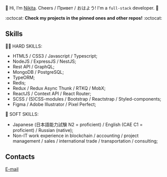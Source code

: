 👋 Hi, I’m [Nikita](https://github.com/thatkit). Cheers / Привет / おはよう! I'm a `full-stack` developer. 👋

:octocat: **Check my projects in the pinned ones and other repos!** :octocat:

## Skills

:man_technologist: HARD SKILLS:
- HTML5 / CSS3 / Javascript / Typescript;
- NodeJS / ExpressJS / NestJS;
- Rest API / GraphQL;
- MongoDB / PostgreSQL;
- TypeORM;
- Redis;
- Redux / Redux Async Thunk / RTKQ / MobX;
- ReactJS / Context API / React Router;
- SCSS / (S)CSS-modules / Bootstrap / Reactstrap / Styled-components;
- Figma / Adobe Illustrator / Pixel Perfect;

:japan: SOFT SKILLS:
- Japanese (日本語能力試験 N2 = proficient) / English (CAE C1 = proficient) / Russian (native);
- Non-IT work experience in blockchain / accounting / project management / sales / international trade / transportation / consulting;

## Contacts
[E-mail](mailto:emper137137@gmail.com?subject=[GitHub]%20Hello%20Nikita)
